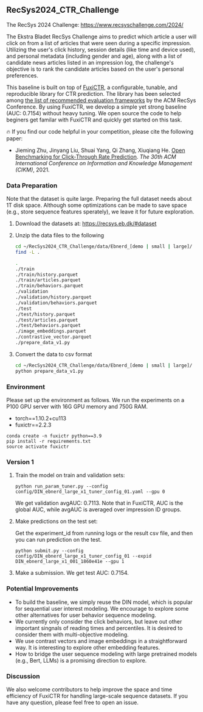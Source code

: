 ## RecSys2024_CTR_Challenge

The RecSys 2024 Challenge: https://www.recsyschallenge.com/2024/

The Ekstra Bladet RecSys Challenge aims to predict which article a user will click on from a list of articles that were seen during a specific impression. Utilizing the user's click history, session details (like time and device used), and personal metadata (including gender and age), along with a list of candidate news articles listed in an impression log, the challenge's objective is to rank the candidate articles based on the user's personal preferences. 

This baseline is built on top of [FuxiCTR](https://github.com/reczoo/FuxiCTR), a configurable, tunable, and reproducible library for CTR prediction. The library has been selected among [the list of recommended evaluation frameworks](https://github.com/ACMRecSys/recsys-evaluation-frameworks) by the ACM RecSys Conference. By using FuxiCTR, we develop a simple yet strong baseline (AUC: 0.7154) without heavy tuning. We open source the code to help beginers get familar with FuxiCTR and quickly get started on this task.

🔥 If you find our code helpful in your competition, please cite the following paper:

+ Jieming Zhu, Jinyang Liu, Shuai Yang, Qi Zhang, Xiuqiang He. [Open Benchmarking for Click-Through Rate Prediction](https://arxiv.org/abs/2009.05794). *The 30th ACM International Conference on Information and Knowledge Management (CIKM)*, 2021.


### Data Preparation

Note that the dataset is quite large. Preparing the full dataset needs about 1T disk space. Although some optimizations can be made to save space (e.g., store sequence features sperately), we leave it for future exploration.

1. Download the datasets at: https://recsys.eb.dk/#dataset

2. Unzip the data files to the following

    ```bash
    cd ~/RecSys2024_CTR_Challenge/data/Ebnerd_[demo | small | large]/
    find -L .

    .
    ./train
    ./train/history.parquet
    ./train/articles.parquet
    ./train/behaviors.parquet
    ./validation
    ./validation/history.parquet
    ./validation/behaviors.parquet
    ./test
    ./test/history.parquet
    ./test/articles.parquet
    ./test/behaviors.parquet
    ./image_embeddings.parquet
    ./contrastive_vector.parquet
    ./prepare_data_v1.py
    ```

3. Convert the data to csv format

    ```bash
    cd ~/RecSys2024_CTR_Challenge/data/Ebnerd_[demo | small | large]/
    python prepare_data_v1.py
    ```

### Environment

Please set up the environment as follows. We run the experiments on a P100 GPU server with 16G GPU memory and 750G RAM.

+ torch==1.10.2+cu113
+ fuxictr==2.2.3

```
conda create -n fuxictr python==3.9
pip install -r requirements.txt
source activate fuxictr
```

### Version 1

1. Train the model on train and validation sets:

    ```
    python run_param_tuner.py --config config/DIN_ebnerd_large_x1_tuner_config_01.yaml --gpu 0
    ```

    We get validation avgAUC: 0.7113. Note that in FuxiCTR, AUC is the global AUC, while avgAUC is averaged over impression ID groups.

2. Make predictions on the test set:

    Get the experiment_id from running logs or the result csv file, and then you can run prediction on the test.

    ```
    python submit.py --config config/DIN_ebnerd_large_x1_tuner_config_01 --expid DIN_ebnerd_large_x1_001_1860e41e --gpu 1
    ```

3. Make a submission. We get test AUC: 0.7154.

### Potential Improvements

+ To build the baseline, we simply reuse the DIN model, which is popular for sequential user interest modeling. We encourage to explore some other alternatives for user behavior sequence modeling.
+ We currently only consider the click behaviors, but leave out other important singnals of reading times and percentiles. It is desired to consider them with multi-objective modeling.
+ We use contrast vectors and image embeddings in a straightforward way. It is interesting to explore other embedding features.
+ How to bridge the user sequence modeling with large pretrained models (e.g., Bert, LLMs) is a promising direction to explore.

### Discussion
We also welcome contributors to help improve the space and time efficiency of FuxiCTR for handling large-scale sequence datasets. If you have any question, please feel free to open an issue.
